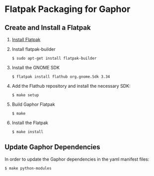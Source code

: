 # Flatpak Packaging for Gaphor

## Create and Install a Flatpak

1. [Install Flatpak](https://flatpak.org/setup)
 
1. Install flatpak-builder
 
       $ sudo apt-get install flatpak-builder

1. Install the GNOME SDK

       $ flatpak install flathub org.gnome.Sdk 3.34

1. Add the Flathub repository and install the necessary SDK:

       $ make setup
	
1. Build Gaphor Flatpak

       $ make
        
1. Install the Flatpak

       $ make install
       
## Update Gaphor Dependencies
In order to update the Gaphor dependencies in the yaml manifest files:

    $ make python-modules 

